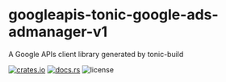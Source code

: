 # googleapis-tonic-google-ads-admanager-v1

A Google APIs client library generated by tonic-build

[![crates.io](https://img.shields.io/crates/v/googleapis-tonic-google-ads-admanager-v1)](https://crates.io/crates/googleapis-tonic-google-ads-admanager-v1)
[![docs.rs](https://img.shields.io/docsrs/googleapis-tonic-google-ads-admanager-v1)](https://docs.rs/googleapis-tonic-google-ads-admanager-v1)
![license](https://img.shields.io/crates/l/googleapis-tonic-google-ads-admanager-v1)

